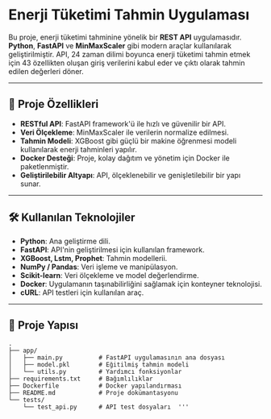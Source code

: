# Enerji Tüketimi Tahmin Uygulaması

Bu proje, enerji tüketimi tahminine yönelik bir **REST API** uygulamasıdır. **Python**, **FastAPI** ve **MinMaxScaler** gibi modern araçlar kullanılarak geliştirilmiştir. API, 24 zaman dilimi boyunca enerji tüketimi tahmin etmek için 43 özellikten oluşan giriş verilerini kabul eder ve çıktı olarak tahmin edilen değerleri döner.

---

## 🚀 Proje Özellikleri

- **RESTful API**: FastAPI framework'ü ile hızlı ve güvenilir bir API.
- **Veri Ölçekleme**: MinMaxScaler ile verilerin normalize edilmesi.
- **Tahmin Modeli**: XGBoost gibi güçlü bir makine öğrenmesi modeli kullanılarak enerji tahminleri yapılır.
- **Docker Desteği**: Proje, kolay dağıtım ve yönetim için Docker ile paketlenmiştir.
- **Geliştirilebilir Altyapı**: API, ölçeklenebilir ve genişletilebilir bir yapı sunar.

---

## 🛠️ Kullanılan Teknolojiler

- **Python**: Ana geliştirme dili.
- **FastAPI**: API'nin geliştirilmesi için kullanılan framework.
- **XGBoost, Lstm, Prophet**: Tahmin modellerii.
- **NumPy / Pandas**: Veri işleme ve manipülasyon.
- **Scikit-learn**: Veri ölçekleme ve model değerlendirme.
- **Docker**: Uygulamanın taşınabilirliğini sağlamak için konteyner teknolojisi.
- **cURL**: API testleri için kullanılan araç.

---

## 📂 Proje Yapısı

```plaintext
.
├── app/
│   ├── main.py          # FastAPI uygulamasının ana dosyası
│   ├── model.pkl        # Eğitilmiş tahmin modeli
│   └── utils.py         # Yardımcı fonksiyonlar
├── requirements.txt     # Bağımlılıklar
├── Dockerfile           # Docker yapılandırması
├── README.md            # Proje dokümantasyonu
└── tests/
    └── test_api.py      # API test dosyaları  '''
